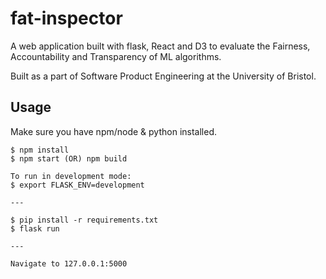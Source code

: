 # fat-inspector

A web application built with flask, React and D3 to evaluate the Fairness, Accountability and Transparency of ML 
algorithms.

Built as a part of Software Product Engineering at the University of Bristol.

## Usage

Make sure you have npm/node & python installed.

```
$ npm install
$ npm start (OR) npm build

To run in development mode:
$ export FLASK_ENV=development

---

$ pip install -r requirements.txt
$ flask run

---

Navigate to 127.0.0.1:5000
```

